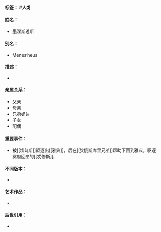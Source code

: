 #### 标签： #人类
#### 姓名：
- 墨涅斯透斯
#### 别名：
- Menestheus
#### 描述：
- 
#### 亲属关系：
- 父亲
- 母亲
- 兄弟姐妹
- 子女
- 配偶
#### 重要事件：
- 被[[埃勾斯]]驱逐出[[雅典]]，后在[[狄俄斯库里兄弟]]帮助下回到雅典，驱逐冥府回来的[[忒修斯]]。
#### 不同版本：
- 
#### 艺术作品：
- 
#### 后世引用：
- 